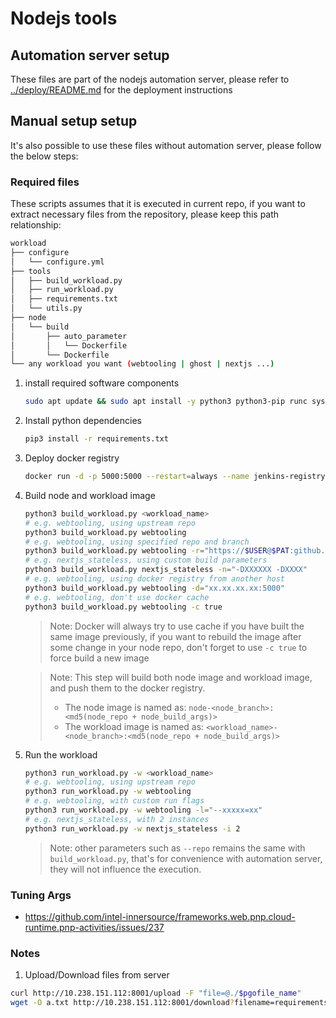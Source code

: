# Nodejs tools

## Automation server setup
These files are part of the nodejs automation server, please refer to [../deploy/README.md](../deploy/README.md) for the deployment instructions

## Manual setup setup
It's also possible to use these files without automation server, please follow the below steps:

### Required files

These scripts assumes that it is executed in current repo, if you want to extract necessary files from the repository, please keep this path relationship:

``` bash
workload
├── configure
│   └── configure.yml
├── tools
│   ├── build_workload.py
│   ├── run_workload.py
│   ├── requirements.txt
│   └── utils.py
├── node
│   └── build
│       ├── auto_parameter
│       │   └── Dockerfile
│       └── Dockerfile
└── any workload you want (webtooling | ghost | nextjs ...)
```

1. install required software components
    ``` bash
    sudo apt update && sudo apt install -y python3 python3-pip runc sysstat docker.io
    ```

2. Install python dependencies

    ``` bash
    pip3 install -r requirements.txt
    ```

3. Deploy docker registry

    ``` bash
    docker run -d -p 5000:5000 --restart=always --name jenkins-registry registry:2
    ```

4. Build node and workload image

    ``` bash
    python3 build_workload.py <workload_name>
    # e.g. webtooling, using upstream repo
    python3 build_workload.py webtooling
    # e.g. webtooling, using specified repo and branch
    python3 build_workload.py webtooling -r="https://$USER@$PAT:github.com/xxxx.git" -b="main"
    # e.g. nextjs_stateless, using custom build parameters
    python3 build_workload.py nextjs_stateless -n="-DXXXXXX -DXXXX"
    # e.g. webtooling, using docker registry from another host
    python3 build_workload.py webtooling -d="xx.xx.xx.xx:5000"
    # e.g. webtooling, don't use docker cache
    python3 build_workload.py webtooling -c true
    ```

    > Note: Docker will always try to use cache if you have built the same image previously, if you want to rebuild the image after some change in your node repo, don't forget to use `-c true` to force build a new image

    > Note: This step will build both node image and workload image, and push them to the docker registry.
    > - The node image is named as:
    `node-<node_branch>:<md5(node_repo + node_build_args)>`
    > - The workload image is named as:
    `<workload_name>-<node_branch>:<md5(node_repo + node_build_args)>`

5. Run the workload

    ``` bash
    python3 run_workload.py -w <workload_name>
    # e.g. webtooling, using upstream repo
    python3 run_workload.py -w webtooling
    # e.g. webtooling, with custom run flags
    python3 run_workload.py -w webtooling -l="--xxxxx=xx"
    # e.g. nextjs_stateless, with 2 instances
    python3 run_workload.py -w nextjs_stateless -i 2
    ```

    > Note: other parameters such as `--repo` remains the same with `build_workload.py`, that's for convenience with automation server, they will not influence the execution.
### Tuning Args
- https://github.com/intel-innersource/frameworks.web.pnp.cloud-runtime.pnp-activities/issues/237
### Notes
1. Upload/Download files from server
```bash
curl http://10.238.151.112:8001/upload -F "file=@./$pgofile_name"
wget -O a.txt http://10.238.151.112:8001/download?filename=requirements.txt
```